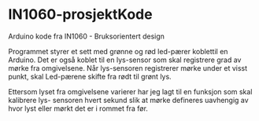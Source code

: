 # IN1060-prosjektKode
Arduino kode fra IN1060 - Bruksorientert design

Programmet styrer et sett med grønne og rød led-pærer koblettil en Arduino. Det er også koblet til en lys-sensor som skal registrere grad av mørke fra omgivelsene. Når lys-sensoren registrerer mørke under et visst punkt, skal Led-pærene skifte fra rødt til grønt lys.

Ettersom lyset fra omgivelsene varierer har jeg lagt til en funksjon som skal kalibrere lys- sensoren hvert sekund slik at mørke defineres uavhengig av hvor lyst eller mørkt det er i rommet fra før.
